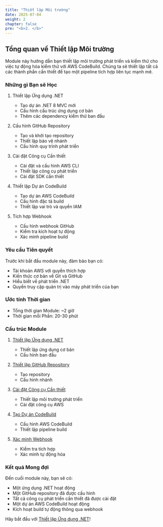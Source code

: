 ```yaml
---
title: "Thiết lập Môi trường"
date: 2025-07-04
weight: 2
chapter: false
pre: "<b>2. </b>"
---
```


## Tổng quan về Thiết lập Môi trường

Module này hướng dẫn bạn thiết lập môi trường phát triển và kiểm thử cho việc tự động hóa kiểm thử với AWS CodeBuild. Chúng ta sẽ thiết lập tất cả các thành phần cần thiết để tạo một pipeline tích hợp liên tục mạnh mẽ.

### Những gì Bạn sẽ Học

1. Thiết lập Ứng dụng .NET
   - Tạo dự án .NET 8 MVC mới
   - Cấu hình cấu trúc ứng dụng cơ bản
   - Thêm các dependency kiểm thử ban đầu

2. Cấu hình GitHub Repository
   - Tạo và khởi tạo repository
   - Thiết lập bảo vệ nhánh
   - Cấu hình quy trình phát triển

3. Cài đặt Công cụ Cần thiết
   - Cài đặt và cấu hình AWS CLI
   - Thiết lập công cụ phát triển
   - Cài đặt SDK cần thiết

4. Thiết lập Dự án CodeBuild
   - Tạo dự án AWS CodeBuild
   - Cấu hình đặc tả build
   - Thiết lập vai trò và quyền IAM

5. Tích hợp Webhook
   - Cấu hình webhook GitHub
   - Kiểm tra kích hoạt tự động
   - Xác minh pipeline build

### Yêu cầu Tiên quyết

Trước khi bắt đầu module này, đảm bảo bạn có:
- Tài khoản AWS với quyền thích hợp
- Kiến thức cơ bản về Git và GitHub
- Hiểu biết về phát triển .NET
- Quyền truy cập quản trị vào máy phát triển của bạn

### Ước tính Thời gian
- Tổng thời gian Module: ~2 giờ
- Thời gian mỗi Phần: 20-30 phút

### Cấu trúc Module

1. [Thiết lập Ứng dụng .NET](2.1-dotnet-app/)
   - Thiết lập ứng dụng cơ bản
   - Cấu hình ban đầu

2. [Thiết lập GitHub Repository](2.2-github-repo/)
   - Tạo repository
   - Cấu hình nhánh

3. [Cài đặt Công cụ Cần thiết](2.3-install-tools/)
   - Thiết lập môi trường phát triển
   - Cài đặt công cụ AWS

4. [Tạo Dự án CodeBuild](2.4-codebuild-project/)
   - Cấu hình AWS CodeBuild
   - Thiết lập pipeline build

5. [Xác minh Webhook](2.5-webhook-verify/)
   - Kiểm tra tích hợp
   - Xác minh tự động hóa

### Kết quả Mong đợi

Đến cuối module này, bạn sẽ có:
- Một ứng dụng .NET hoạt động
- Một GitHub repository đã được cấu hình
- Tất cả công cụ phát triển cần thiết đã được cài đặt
- Một dự án AWS CodeBuild hoạt động
- Kích hoạt build tự động thông qua webhook

Hãy bắt đầu với [Thiết lập Ứng dụng .NET](2.1-dotnet-app/)!
